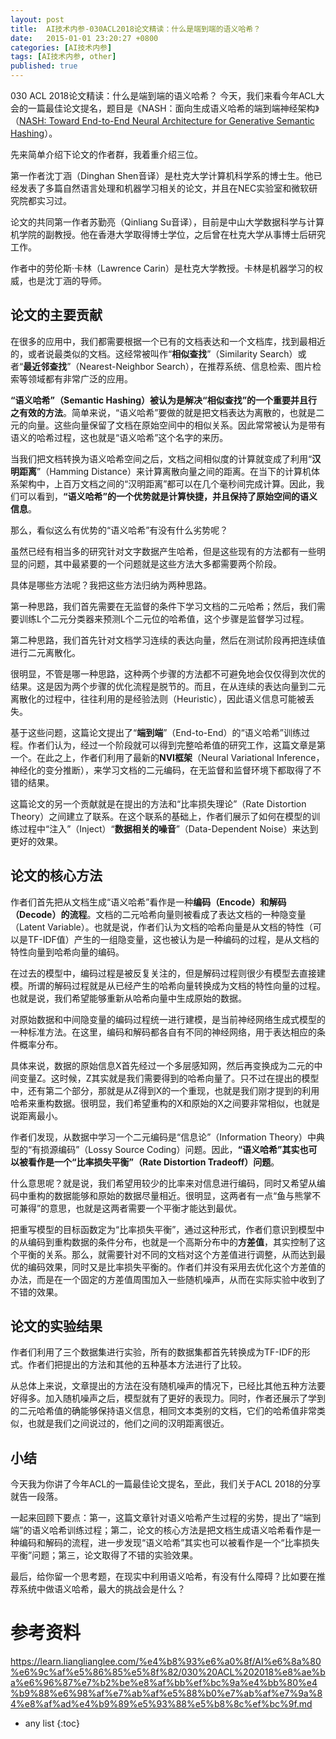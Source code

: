 ```yaml
---
layout: post
title:  AI技术内参-030ACL2018论文精读：什么是端到端的语义哈希？
date:   2015-01-01 23:20:27 +0800
categories: [AI技术内参]
tags: [AI技术内参, other]
published: true
---
```




030 ACL 2018论文精读：什么是端到端的语义哈希？
今天，我们来看今年ACL大会的一篇最佳论文提名，题目是《NASH：面向生成语义哈希的端到端神经架构》（[NASH: Toward End-to-End Neural Architecture for Generative Semantic Hashing](http://people.ee.duke.edu/~lcarin/acl2018_hashing.pdf)）。

先来简单介绍下论文的作者群，我着重介绍三位。

第一作者沈丁涵（Dinghan Shen音译）是杜克大学计算机科学系的博士生。他已经发表了多篇自然语言处理和机器学习相关的论文，并且在NEC实验室和微软研究院都实习过。

论文的共同第一作者苏勤亮（Qinliang Su音译），目前是中山大学数据科学与计算机学院的副教授。他在香港大学取得博士学位，之后曾在杜克大学从事博士后研究工作。

作者中的劳伦斯·卡林（Lawrence Carin）是杜克大学教授。卡林是机器学习的权威，也是沈丁涵的导师。

## 论文的主要贡献

在很多的应用中，我们都需要根据一个已有的文档表达和一个文档库，找到最相近的，或者说最类似的文档。这经常被叫作“**相似查找**”（Similarity Search）或者“**最近邻查找**”（Nearest-Neighbor Search），在推荐系统、信息检索、图片检索等领域都有非常广泛的应用。

**“语义哈希”（Semantic Hashing）被认为是解决“相似查找”的一个重要并且行之有效的方法**。简单来说，“语义哈希”要做的就是把文档表达为离散的，也就是二元的向量。这些向量保留了文档在原始空间中的相似关系。因此常常被认为是带有语义的哈希过程，这也就是“语义哈希”这个名字的来历。

当我们把文档转换为语义哈希空间之后，文档之间相似度的计算就变成了利用“**汉明距离**”（Hamming Distance）来计算离散向量之间的距离。在当下的计算机体系架构中，上百万文档之间的“汉明距离”都可以在几个毫秒间完成计算。因此，我们可以看到，**“语义哈希”的一个优势就是计算快捷，并且保持了原始空间的语义信息**。

那么，看似这么有优势的“语义哈希”有没有什么劣势呢？

虽然已经有相当多的研究针对文字数据产生哈希，但是这些现有的方法都有一些明显的问题，其中最紧要的一个问题就是这些方法大多都需要两个阶段。

具体是哪些方法呢？我把这些方法归纳为两种思路。

第一种思路，我们首先需要在无监督的条件下学习文档的二元哈希；然后，我们需要训练L个二元分类器来预测L个二元位的哈希值，这个步骤是监督学习过程。

第二种思路，我们首先针对文档学习连续的表达向量，然后在测试阶段再把连续值进行二元离散化。

很明显，不管是哪一种思路，这种两个步骤的方法都不可避免地会仅仅得到次优的结果。这是因为两个步骤的优化流程是脱节的。而且，在从连续的表达向量到二元离散化的过程中，往往利用的是经验法则（Heuristic），因此语义信息可能被丢失。

基于这些问题，这篇论文提出了“**端到端**”（End-to-End）的“语义哈希”训练过程。作者们认为，经过一个阶段就可以得到完整哈希值的研究工作，这篇文章是第一个。在此之上，作者们利用了最新的**NVI框架**（Neural Variational Inference，神经化的变分推断），来学习文档的二元编码，在无监督和监督环境下都取得了不错的结果。

这篇论文的另一个贡献就是在提出的方法和“比率损失理论”（Rate Distortion Theory）之间建立了联系。在这个联系的基础上，作者们展示了如何在模型的训练过程中“注入”（Inject）“**数据相关的噪音**”（Data-Dependent Noise）来达到更好的效果。

## 论文的核心方法

作者们首先把从文档生成“语义哈希”看作是一种**编码（Encode）和解码（Decode）的流程**。文档的二元哈希向量则被看成了表达文档的一种隐变量（Latent Variable）。也就是说，作者们认为文档的哈希向量是从文档的特性（可以是TF-IDF值）产生的一组隐变量，这也被认为是一种编码的过程，是从文档的特性向量到哈希向量的编码。

在过去的模型中，编码过程是被反复关注的，但是解码过程则很少有模型去直接建模。所谓的解码过程就是从已经产生的哈希向量转换成为文档的特性向量的过程。也就是说，我们希望能够重新从哈希向量中生成原始的数据。

对原始数据和中间隐变量的编码过程统一进行建模，是当前神经网络生成式模型的一种标准方法。在这里，编码和解码都各自有不同的神经网络，用于表达相应的条件概率分布。

具体来说，数据的原始信息X首先经过一个多层感知网，然后再变换成为二元的中间变量Z。这时候，Z其实就是我们需要得到的哈希向量了。只不过在提出的模型中，还有第二个部分，那就是从Z得到X的一个重现，也就是我们刚才提到的利用哈希来重构数据。很明显，我们希望重构的X和原始的X之间要非常相似，也就是说距离最小。

作者们发现，从数据中学习一个二元编码是“信息论”（Information Theory）中典型的“有损源编码”（Lossy Source Coding）问题。因此，**“语义哈希”其实也可以被看作是一个“比率损失平衡”（Rate Distortion Tradeoff）问题**。

什么意思呢？就是说，我们希望用较少的比率来对信息进行编码，同时又希望从编码中重构的数据能够和原始的数据尽量相近。很明显，这两者有一点“鱼与熊掌不可兼得”的意思，也就是这两者需要一个平衡才能达到最优。

把重写模型的目标函数定为“比率损失平衡”，通过这种形式，作者们意识到模型中的从编码到重构数据的条件分布，也就是一个高斯分布中的**方差值**，其实控制了这个平衡的关系。那么，就需要针对不同的文档对这个方差值进行调整，从而达到最优的编码效果，同时又是比率损失平衡的。作者们并没有采用去优化这个方差值的办法，而是在一个固定的方差值周围加入一些随机噪声，从而在实际实验中收到了不错的效果。

## 论文的实验结果

作者们利用了三个数据集进行实验，所有的数据集都首先转换成为TF-IDF的形式。作者们把提出的方法和其他的五种基本方法进行了比较。

从总体上来说，文章提出的方法在没有随机噪声的情况下，已经比其他五种方法要好得多。加入随机噪声之后，模型就有了更好的表现力。同时，作者还展示了学到的二元哈希值的确能够保持语义信息，相同文本类别的文档，它们的哈希值非常类似，也就是我们之间说过的，他们之间的汉明距离很近。

## 小结

今天我为你讲了今年ACL的一篇最佳论文提名，至此，我们关于ACL 2018的分享就告一段落。

一起来回顾下要点：第一，这篇文章针对语义哈希产生过程的劣势，提出了“端到端”的语义哈希训练过程；第二，论文的核心方法是把文档生成语义哈希看作是一种编码和解码的流程，进一步发现“语义哈希”其实也可以被看作是一个“比率损失平衡”问题；第三，论文取得了不错的实验效果。

最后，给你留一个思考题，在现实中利用语义哈希，有没有什么障碍？比如要在推荐系统中做语义哈希，最大的挑战会是什么？




# 参考资料

https://learn.lianglianglee.com/%e4%b8%93%e6%a0%8f/AI%e6%8a%80%e6%9c%af%e5%86%85%e5%8f%82/030%20ACL%202018%e8%ae%ba%e6%96%87%e7%b2%be%e8%af%bb%ef%bc%9a%e4%bb%80%e4%b9%88%e6%98%af%e7%ab%af%e5%88%b0%e7%ab%af%e7%9a%84%e8%af%ad%e4%b9%89%e5%93%88%e5%b8%8c%ef%bc%9f.md

* any list
{:toc}

